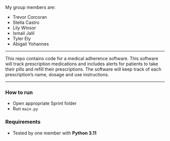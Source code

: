 My group members are:
- Trevor Corcoran
- Stella Castro
- Lily Winsor
- Ismail Jalil
- Tyler Ely
- Abigail Yohannes


------------------------------------

This repo contains code for a medical adherence software. This software will track prescription medications and includes alerts for patients to take their pills and refill their prescriptions.  The software will keep track of each prescription’s name, dosage and use instructions.

---

### How to run
* Open appropriate Sprint folder
* Run `main.py`

### Requirements
* Tested by one member with **Python 3.11**